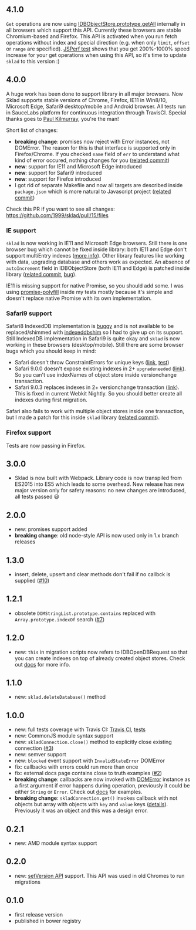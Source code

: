 ## 4.1.0

`Get` operations are now using [IDBObjectStore.prototype.getAll](https://developer.mozilla.org/en-US/docs/Web/API/IDBObjectStore/getAll) internally in all browsers which support this API. Currently these browsers are stable Chromium-based and Firefox. This API is activated when you run fetch operations without index and special direction (e.g. when only `limit`, `offset` or `range` are specified). [JSPerf test](http://jsperf.com/idb-idbcursor-vs-idbobjectstore-getall-ops/3) shows that you get 200%-1000% speed increase for your get operations when using this API, so it's time to update `sklad` to this version :)

## 4.0.0

A huge work has been done to support library in all major browsers. Now Sklad supports stable versions of Chrome, Firefox, IE11 in Win8/10, Microsoft Edge, Safari9 desktop/mobile and Android browser. All tests run in SauceLabs platform for continuous integration through TravisCI. Special thanks goes to [Paul Kilmurray](https://github.com/kilbot), you're the man!

Short list of changes:

* **breaking change**: promises now reject with Error instances, not DOMError. The reason for this is that interface is supported only in Firefox/Chrome. If you checked `name` field of `err` to understand what kind of error occured, nothing changes for you ([related commit](https://github.com/1999/sklad/commit/5ddd46ae53bb81dfe880f3f77d84751ee566837e))
* **new**: support for IE11 and Microsoft Edge introduced
* **new**: support for Safari9 introduced
* **new**: support for Firefox introduced
* I got rid of separate Makefile and now all targets are described inside `package.json` which is more natural to Javascript project ([related commit](https://github.com/1999/sklad/commit/cc30b51b40f978623648a01e7cd3d27862127adc))

Check this PR if you want to see all changes: https://github.com/1999/sklad/pull/15/files

### IE support
`sklad` is now working in IE11 and Microsoft Edge browsers. Still there is one browser bug which cannot be fixed inside library: both IE11 and Edge don't support multiEntry indexes ([more info](https://dev.windows.com/en-us/microsoft-edge/platform/status/indexeddbarraysandmultientrysupport)). Other library features like working with data, upgrading database and others work as expected. An absence of `autoIncrement` field in IDBObjectStore (both IE11 and Edge) is patched inside library ([related commit](https://github.com/1999/sklad/commit/91c6259cde40df213e324d4143007e0f521b4fef), [bug](https://connect.microsoft.com/IE/Feedback/Details/772726)).

IE11 is missing support for native Promise, so you should add some. I was using [promise-polyfill](https://www.npmjs.com/package/promise-polyfill) inside my tests mostly because it's simple and doesn't replace native Promise with its own implementation.

### Safari9 support
Safari8 IndexedDB implementation is [buggy](https://github.com/dfahlander/Dexie.js/wiki/IndexedDB-on-Safari) and is not available to be replaced/shimmed with [indexeddbshim](https://www.npmjs.com/package/indexeddbshim) so I had to give up on its support. Still IndexedDB implementation in Safari9 is quite okay and `sklad` is now working in these browsers (desktop/mobile). Still there are some browser bugs which you should keep in mind:

 * Safari doesn't throw ConstraintErrors for unique keys ([link](https://bugs.webkit.org/show_bug.cgi?id=149107), [test](https://github.com/1999/sklad/blob/4c441ecff0fb47d0933c3a6a388dbfce7e2c4bbd/tests/insert.js#L55))
 * Safari 9.0.0 doesn't expose existing indexes in 2+ `upgradeneeded` ([link](https://bugs.webkit.org/show_bug.cgi?id=155045)). So you can't use indexNames of object store inside versionchange transaction.
 * Safari 9.0.3 replaces indexes in 2+ versionchange transaction ([link](http://jsbin.com/duribuvece/edit?js,console)). This is fixed in current Webkit Nightly. So you should better create all indexes during first migration.

Safari also fails to work with multiple object stores inside one transaction, but I made a patch for this inside `sklad` library ([related commit](https://github.com/1999/sklad/commit/41b61173b0c55f6b15791f59034a616e238793de)).

### Firefox support
Tests are now passing in Firefox.

## 3.0.0

 * Sklad is now built with Webpack. Library code is now transpiled from ES2015 into ES5 which leads to some overhead. New release has new major version only for safety reasons: no new changes are introduced, all tests passed :smiley:

## 2.0.0

 * new: promises support added
 * **breaking change**: old node-style API is now used only in 1.x branch releases

## 1.3.0

 * insert, delete, upsert and clear methods don't fail if no callbck is supplied ([#10](https://github.com/1999/sklad/issues/10))

## 1.2.1

 * obsolete `DOMStringList.prototype.contains` replaced with `Array.prototype.indexOf` search ([#7](https://github.com/1999/sklad/issues/7))

## 1.2.0

 * new: `this` in migration scripts now refers to IDBOpenDBRequest so that you can create indexes on top of already created object stores. Check out [docs](https://github.com/1999/sklad/blob/master/docs/README_sklad_open.md) for more info.

## 1.1.0

 * new: `sklad.deleteDatabase()` method

## 1.0.0

 * new: full tests coverage with Travis CI: [Travis CI](https://travis-ci.org/1999/sklad), [tests](https://github.com/1999/sklad/tree/master/tests)
 * new: CommonJS module syntax support
 * new: `skladConnection.close()` method to explicitly close existing connection ([#3](https://github.com/1999/sklad/issues/3))
 * new: semver support
 * new: `blocked` event support with `InvalidStateError` DOMError
 * fix: callbacks with errors could run more than once
 * fix: external docs page contains close to truth examples ([#2](https://github.com/1999/sklad/issues/2))
 * **breaking change**: callbacks are now invoked with [DOMError](https://developer.mozilla.org/en/docs/Web/API/DOMError) instance as a first argument if error happens during operation, previously it could be either `String` or `Error`. Check out [docs](https://github.com/1999/sklad/tree/master/docs) for examples.
 * **breaking change**: `skladConnection.get()` invokes callback with not objects but array with objects with `key` and `value` keys ([details](https://github.com/1999/sklad/blob/master/docs/README_skladConnection_get.md)). Previously it was an object and this was a design error.

## 0.2.1

 * new: AMD module syntax support

## 0.2.0

 * new: [setVersion API](https://developer.mozilla.org/en-US/docs/Web/API/IDBVersionChangeRequest.setVersion) support. This API was used in old Chromes to run migrations

## 0.1.0

 * first release version
 * published in bower registry
